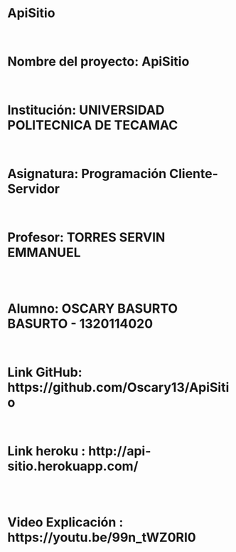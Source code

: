 # ApiSitio

<br>
<h1>Nombre del proyecto: ApiSitio</h1> 
<br>
<h1>Institución: UNIVERSIDAD POLITECNICA DE TECAMAC</h1>
<br>
<h1>Asignatura: Programación Cliente-Servidor</h1>
<br>
<h1>Profesor: TORRES SERVIN EMMANUEL</h1>
<br> <br>
<h1>Alumno: OSCARY BASURTO BASURTO - 1320114020 <br>
</h1>
<br>
<h1>Link GitHub: https://github.com/Oscary13/ApiSitio</h1>
<br>
<h1>Link heroku : http://api-sitio.herokuapp.com/</h1>
<br>

<br>
<h1>Video Explicación : https://youtu.be/99n_tWZ0RI0</h1>
<br>
